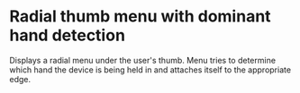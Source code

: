 # Radial thumb menu with dominant hand detection

Displays a radial menu under the user's thumb. Menu tries to determine which hand the device is being held in and attaches itself to the appropriate edge.
